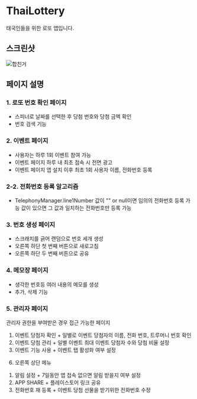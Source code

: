 # ThaiLottery
태국인들을 위한 로또 앱입니다.

## 스크린샷
![합친거](https://user-images.githubusercontent.com/48876807/91184222-58561a00-e727-11ea-8be2-0e7785bf5fd2.png)



## 페이지 설명
### 1. 로또 번호 확인 페이지
  + 스피너로 날짜를 선택한 후 당첨 번호와 당첨 금액 확인
  + 번호 검색 기능

### 2. 이벤트 페이지
  + 사용자는 하루 1회 이벤트 참여 가능
  + 이벤트 페이지 하루 내 최초 접속 시 전면 광고
  + 이벤트 페이지 앱 설치 이후 최초 1회 사용자 이름, 전화번호 등록

### 2-2. 전화번호 등록 알고리즘
  + TelephonyManager.line1Number 값이
  "" or null이면 임의의 전화번호 등록 가능
  값이 있으면 그 값과 일치하는 전화번호만 등록 가능
  
### 3. 번호 생성 페이지
  + 스크래치를 긁어 랜덤으로 번호 세개 생성
  + 오른쪽 하단 첫 번째 버튼으로 새로고침
  + 오른쪽 하단 두 번째 버튼으로 공유
  
### 4. 메모장 페이지
  + 생각한 번호등 여러 내용의 메모를 생성
  + 추가, 삭제 기능
  
### 5. 관리자 페이지
관리자 권한을 부여받은 경우 접근 가능한 페이지
   1) 이벤트 당첨자 확인
    + 일별로 이벤트 당첨자의 이름, 전화 번호, 트루머니 번호 확인
   2) 이벤트 당첨 관리
    + 일별 이벤트 최대 이벤트 당첨자 수와 당첨 비율 설정
   3) 이벤트 기능 사용
    + 이벤트 탭 활성화 여부 설정
    
6. 오른쪽 상단 메뉴
  1) 알림 설정
    + 7일동안 앱 접속 없으면 알림 받을지 여부 설정
  2) APP SHARE
    + 플레이스토어 링크 공유
  3) 전화번호 재 등록
    + 이벤트 당첨 선물을 받기위한 전화번호 수정
    
  
  
